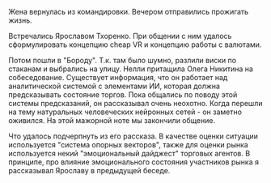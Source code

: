 Жена вернулась из командировки. Вечером отправились прожигать жизнь.

Встречались Ярославом Тхоренко. При общении с ним удалось сформулировать концепцию cheap VR и концепцию работы с валютами.

Потом пошли в "Бороду". Т.к. там было шумно, разлили виски по стаканам и выбрались на улицу. Нелли притащила Олега Никитина на собеседование.
Существует информация, что он работает над аналитической системой с элементами ИИ, которая должна предсказывать состояние торгов.
Пока общались по поводу этой системы предсказаний, он рассказывал очень неохотно. Когда перешли на тему натуральных человеческих нейронных сетей - он заметно оживился. На этой мажорной ноте мы закончили общение.

Что удалось подчерпнуть из его рассказа.
В качестве оценки ситуации используется "система опорных векторов", также для оценки рынка используется некий "эмоциональный дайджест" торговых агентов. В принципе, про влияние эмоционального состояния участников рынка я рассказывал Ярославу в предыдущей беседе.